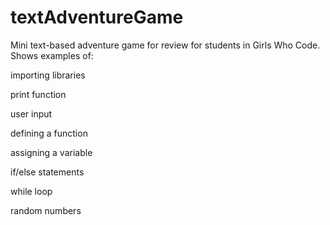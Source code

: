 # textAdventureGame
Mini text-based adventure game for review for students in Girls Who Code. Shows examples of:

importing libraries

print function

user input

defining a function

assigning a variable

if/else statements

while loop

random numbers
